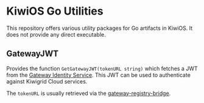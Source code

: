 # KiwiOS Go Utilities

This repository offers various utility packages for Go artifacts in KiwiOS. It does not provide any direct executable.

## GatewayJWT

Provides the function `GetGatewayJWT(tokenURL string)` which fetches a JWT from the [Gateway Identity Service](https://bitbucket.dev.kiwigrid.com/projects/GM/repos/gateway-registry). This JWT can be used to authenticate against Kiwigrid Cloud services.

The `tokenURL` is usually retrieved via the [gateway-registry-bridge](https://bitbucket.dev.kiwigrid.com/projects/BOSS/repos/gateway-registry-bridge).
